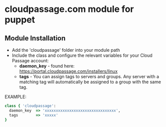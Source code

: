 # cloudpassage.com module for puppet

## Module Installation

* Add the 'cloudpassage' folder into your module path
* Include the class and configure the relevant variables for your Cloud Passage account:
   * __daemon_key__ - found here: https://portal.cloudpassage.com/installers/linux
   * __tags__ - You can assign tags to servers and groups.  Any server with a matching tag will automatically be assigned to a group with the same tag.

EXAMPLE:
```ruby
class { 'cloudpassage':
  daemon_key  => 'xxxxxxxxxxxxxxxxxxxxxxxxxxxxxxxx',
  tags        => 'xxxxx'
}
```

